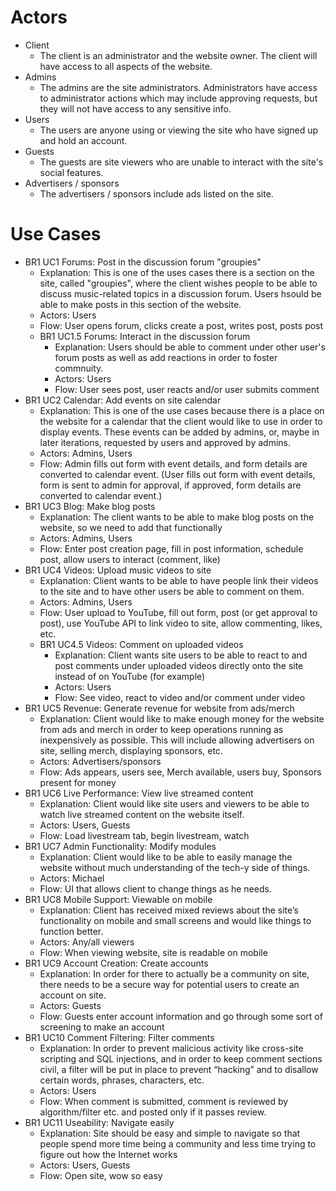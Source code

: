 # Actors
- Client
  - The client is an administrator and the website owner. The client will have access to all aspects of the website.
- Admins
  - The admins are the site administrators. Administrators have access to administrator actions which may include approving requests, but they will not have access to any sensitive info.
- Users
  - The users are anyone using or viewing the site who have signed up and hold an account.
- Guests
  - The guests are site viewers who are unable to interact with the site's social features.
- Advertisers / sponsors
  - The advertisers / sponsors include ads listed on the site.
# Use Cases
- BR1 UC1 Forums: Post in the discussion forum "groupies"
  - Explanation: This is one of the uses cases there is a section on the site, called "groupies", where the client wishes people to be able to discuss music-related topics in a discussion forum. Users hsould be able to make posts in this section of the website.
  - Actors: Users
  - Flow: User opens forum, clicks create a post, writes post, posts post
  - BR1 UC1.5 Forums: Interact in the discussion forum
    - Explanation: Users should be able to comment under other user's forum posts as well as add reactions in order to foster commnuity.
    - Actors: Users
    - Flow: User sees post, user reacts and/or user submits comment
- BR1 UC2 Calendar: Add events on site calendar
  - Explanation: This is one of the use cases because there is a place on the website for a calendar that the client would like to use in order to display events. These events can be added by admins, or, maybe in later iterations, requested by users and approved by admins.
  - Actors: Admins, Users
  - Flow: Admin fills out form with event details, and form details are converted to calendar event. (User fills out form with event details, form is sent to admin for approval, if approved, form details are converted to calendar event.)
- BR1 UC3 Blog: Make blog posts
  - Explanation: The client wants to be able to make blog posts on the website, so we need to add that functionally
  - Actors: Admins, Users
  - Flow: Enter post creation page, fill in post information, schedule post, allow users to interact (comment, like)
- BR1 UC4 Videos: Upload music videos to site
  - Explanation: Client wants to be able to have people link their videos to the site and to have other users be able to comment on them.
  - Actors: Admins, Users
  - Flow: User upload to YouTube, fill out form, post (or get approval to post), use YouTube API to link video to site, allow commenting, likes, etc.
  - BR1 UC4.5 Videos: Comment on uploaded videos
    - Explanation: Client wants site users to be able to react to and post comments under uploaded videos directly onto the site instead of on YouTube (for example)
    - Actors: Users
    - Flow: See video, react to video and/or comment under video
- BR1 UC5 Revenue: Generate revenue for website from ads/merch
  - Explanation: Client would like to make enough money for the website from ads and merch in order to keep operations running as inexpensively as possible. This will include allowing advertisers on site, selling merch, displaying sponsors, etc.
  - Actors: Advertisers/sponsors
  - Flow: Ads appears, users see, Merch available, users buy, Sponsors present for money
- BR1 UC6 Live Performance: View live streamed content
  - Explanation: Client would like site users and viewers to be able to watch live streamed content on the website itself.
  - Actors: Users, Guests
  - Flow: Load livestream tab, begin livestream, watch
- BR1 UC7 Admin Functionality: Modify modules
  - Explanation: Client would like to be able to easily manage the website without much understanding of the tech-y side of things.
  - Actors: Michael
  - Flow: UI that allows client to change things as he needs.
- BR1 UC8 Mobile Support: Viewable on mobile
  - Explanation: Client has received mixed reviews about the site’s functionality on mobile and small screens and would like things to function better.
  - Actors: Any/all viewers
  - Flow: When viewing website, site is readable on mobile
- BR1 UC9 Account Creation: Create accounts
  - Explanation: In order for there to actually be a community on site, there needs to be a secure way for potential users to create an account on site. 
  - Actors: Guests
  - Flow: Guests enter account information and go through some sort of screening to make an account
- BR1 UC10 Comment Filtering: Filter comments
  - Explanation: In order to prevent malicious activity like cross-site scripting and SQL injections, and in order to keep comment sections civil, a filter will be put in place to prevent “hacking” and to disallow certain words, phrases, characters, etc.
  - Actors: Users
  - Flow: When comment is submitted, comment is reviewed by algorithm/filter etc. and posted only if it passes review.
- BR1 UC11 Useability: Navigate easily
  - Explanation: Site should be easy and simple to navigate so that people spend more time being a community and less time trying to figure out how the Internet works
  - Actors: Users, Guests
  - Flow: Open site, wow so easy
